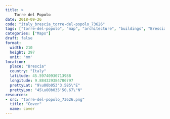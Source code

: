 ```yaml
---
title: > 
    Torre del Popolo
date: 2018-09-26
code: "italy_brescia_torre-del-popolo_73626"
tags: ["torre-del-popolo", "map", "architecture", "buildings", "Brescia", "Italy"]
categories: ["Maps"]
draft: false
format:
  width: 210
  height: 297
  unit: 'mm'
location:
  place: "Brescia"
  country: "Italy"
  latitude: 45.59740930713988
  longitude: 9.884329384706797
  prettyLat: "9\u00b053'3.585\"E"
  prettyLon: "45\u00b035'50.67\"N"
resources:
- src: "torre-del-popolo_73626.png"
  title: "Cover"
  name: cover
---
```


